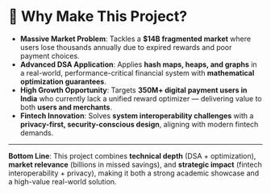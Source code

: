 # 🚀 Why Make This Project?

- **Massive Market Problem**: Tackles a **$14B fragmented market** where users lose thousands annually due to expired rewards and poor payment choices.  
- **Advanced DSA Application**: Applies **hash maps, heaps, and graphs** in a real-world, performance-critical financial system with **mathematical optimization guarantees**.  
- **High Growth Opportunity**: Targets **350M+ digital payment users in India** who currently lack a unified reward optimizer — delivering value to both **users and merchants**.  
- **Fintech Innovation**: Solves **system interoperability challenges** with a **privacy-first, security-conscious design**, aligning with modern fintech demands.  

---

**Bottom Line**: This project combines **technical depth** (DSA + optimization), **market relevance** (billions in missed savings), and **strategic impact** (fintech interoperability + privacy), making it both a strong academic showcase and a high-value real-world solution.
